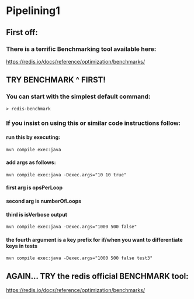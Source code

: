 # Pipelining1
## First off:
### There is a terrific Benchmarking tool available here:

https://redis.io/docs/reference/optimization/benchmarks/

## TRY BENCHMARK ^ FIRST! 
### You can start with the simplest default command:
```> redis-benchmark ```

### If you insist on using this or similar code instructions follow:

#### run this by executing:
```
mvn compile exec:java
```

#### add args as follows:
```
mvn compile exec:java -Dexec.args="10 10 true"
```
#### first arg is opsPerLoop
#### second arg is numberOfLoops
#### third is isVerbose output

```
mvn compile exec:java -Dexec.args="1000 500 false"
```

####  the fourth argument is a key prefix for if/when you want to differentiate keys in tests

```
mvn compile exec:java -Dexec.args="1000 500 false test3"
```


## AGAIN... TRY the redis official BENCHMARK tool: 
https://redis.io/docs/reference/optimization/benchmarks/
